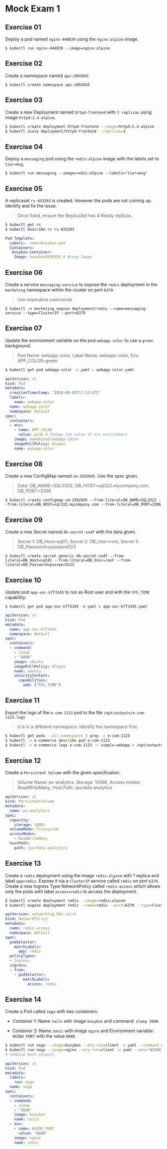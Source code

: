 # Mock Exam 1

## Exercise 01

Deploy a pod named `nginx-448839` using the `nginx:alpine` image.

`$ kubectl run nginx-448839 --image=nginx:alpine`

## Exercise 02

Create a namespace named `apx-z993845`

`$ kubectl create namespace apx-z993845`

## Exercise 03

Create a new Deployment named `httpd-frontend` with `3 replicas` using image `httpd:2.4-alpine`.

```bash
$ kubectl create deployment httpd-frontend --image=httpd:2.4-alpine
$ kubectl scale deployment/httpd-frontend --replicas=3
```

## Exercise 04

Deploy a `messaging` pod using the `redis:alpine` image with the labels set to `tier=msg`.

`$ kubectl run messaging --image=redis:alpine --labels="tier=msg"`

## Exercise 05

A replicaset `rs-d33393` is created. However the pods are not coming up. Identify and fix the issue.

> Once fixed, ensure the ReplicaSet has 4 Ready replicas.

```bash
$ kubectl get rs
$ kubectl describe rs rs-d33393
```

```yaml
Pod Template:
  Labels:  name=busybox-pod
  Containers:
   busybox-container:
    Image: busyboxXXXXXXX # Wrong Image
```

## Exercise 06

Create a service `messaging-service` to expose the `redis` deployment in the `marketing` namespace within the cluster on port `6379`.

> Use imperative commands

`$ kubectl -n marketing expose deployment/redis --name=messaging-service --type=ClusterIP --port=6379`


## Exercise 07

Update the environment variable on the pod `webapp-color` to use a `green` background.

> Pod Name: webapp-color, Label Name: webapp-color, Env: APP_COLOR=green

```bash
$ kubectl get pod webapp-color -o yaml > webapp-color.yaml
```

```yaml
apiVersion: v1
kind: Pod
metadata:
  creationTimestamp: "2020-09-03T17:12:57Z"
  labels:
    name: webapp-color
  name: webapp-color
  namespace: default
spec:
  containers:
  - env:
    - name: APP_COLOR
      value: pink # Change the value of env environment
    image: kodekloud/webapp-color
    imagePullPolicy: Always
    name: webapp-color
```

## Exercise 08

Create a new ConfigMap named `cm-3392845`. Use the spec given.

> Data: DB_NAME=SQL3322, DB_HOST=sql322.mycompany.com, DB_PORT=3306

`$ kubectl create configmap cm-3392845 --from-literal=DB_NAME=SQL3322 --from-literal=DB_HOST=sql322.mycompany.com --from-literal=DB_PORT=3306`

## Exercise 09

Create a new Secret named `db-secret-xxdf` with the data given.

>  Secret 1: DB_Host=sql01, Secret 2: DB_User=root, Secret 3: DB_Password=password123

`$ kubectl create secret generic db-secret-xxdf --from-literal=DB_Host=sql01 --from-literal=DB_User=root --from-literal=DB_Password=password123`

## Exercise 10

Update pod `app-sec-kff3345` to run as Root user and with the `SYS_TIME` capability.

`$ kubectl get pod app-sec-kff3345 -o yaml > app-sec-kff3345.yaml`

```yaml
apiVersion: v1
kind: Pod
metadata:
  name: app-sec-kff3345
  namespace: default
spec:
  containers:
  - command:
    - sleep
    - "4800"
    image: ubuntu
    imagePullPolicy: Always
    name: ubuntu
    securityContext:
      capabilities:
        add: ["SYS_TIME"]
```

## Exercise 11

Export the logs of the `e-com-1123` pod to the file `/opt/outputs/e-com-1123.logs`

> It is in a different namespace. Identify the namespace first.

```bash
$ kubectl get pods --all-namespaces | grep -i e-com-1123
$ kubectl -n e-commerce describe pod e-com-1123
$ kubectl -n e-commerce logs e-com-1123 -c simple-webapp > /opt/outputs/e-com-1123.logs
```

## Exercise 12

Create a `Persistent Volume` with the given specification.

> Volume Name: pv-analytics, Storage: 100Mi, Access modes: ReadWriteMany, Host Path: /pv/data-analytics

```yaml
apiVersion: v1
kind: PersistentVolume
metadata:
  name: pv-analytics
spec:
  capacity:
    storage: 100Mi
  volumeMode: Filesystem
  accessModes:
    - ReadWriteMany
  hostPath:
    path: /pv/data-analytics
```

## Exercise 13

Create a `redis` deployment using the image `redis:alpine` with 1 replica and label `app=redis`. Expose it via a `ClusterIP` service called `redis` on port `6379`. Create a new Ingress Type NetworkPolicy called `redis-access` which allows only the pods with label `access=redis` to access the deployment.

```bash
$ kubectl create deployment redis --image=redis:alpine
$ kubectl expose deployment redis --name=redis --port=6379 --type=ClusterIP
```

```yaml
apiVersion: networking.k8s.io/v1
kind: NetworkPolicy
metadata:
  name: redis-access
  namespace: default
spec:
  podSelector:
    matchLabels:
      app: redis
  policyTypes:
  - Ingress
  ingress:
  - from:
    - podSelector:
        matchLabels:
          access: redis
```

## Exercise 14

Create a Pod called `sega` with two containers:

* Container 1: Name `tails` with image `busybox` and command: `sleep 3600`.

* Container 2: Name `sonic` with image `nginx` and Environment variable: `NGINX_PORT` with the value `8080`.

```bash
$ kubectl run sega --image=busybox --dry-run=client -o yaml --command sleep 3600
$ kubectl run sega --image=nginx --dry-run=client -o yaml --env="NGINX_PORT=8080"
# Combine both outputs
```

```yaml
apiVersion: v1
kind: Pod
metadata:
  labels:
    run: sega
  name: sega
spec:
  containers:
  - command:
    - sleep
    - "3600"
    image: busybox
    name: tails
  - env:
    - name: NGINX_PORT
      value: "8080"
    image: nginx
    name: sonic
```
